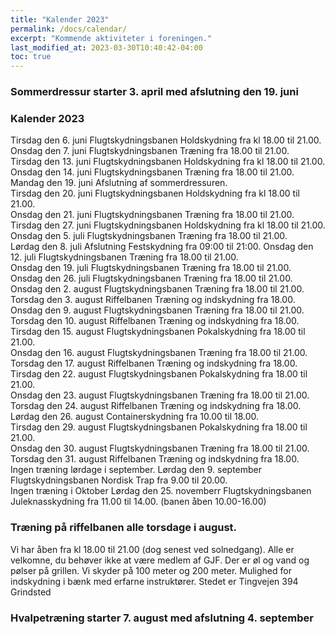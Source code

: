 ```yaml
---
title: "Kalender 2023"
permalink: /docs/calendar/
excerpt: "Kommende aktiviteter i foreningen."
last_modified_at: 2023-03-30T10:40:42-04:00
toc: true
---
```



### Sommerdressur starter 3. april med afslutning den 19. juni
### Kalender 2023
Tirsdag den 6. juni Flugtskydningsbanen Holdskydning fra kl 18.00 til 21.00.      
Onsdag den 7. juni Flugtskydningsbanen Træning fra 18.00 til 21.00.  
Tirsdag den 13. juni Flugtskydningsbanen Holdskydning fra kl 18.00 til 21.00.  
Onsdag den 14. juni Flugtskydningsbanen Træning fra 18.00 til 21.00.   
Mandag den 19. juni Afslutning af sommerdressuren.   
Tirsdag den 20. juni Flugtskydningsbanen Holdskydning fra kl 18.00 til 21.00.  
Onsdag den 21. juni Flugtskydningsbanen Træning fra 18.00 til 21.00.   
Tirsdag den 27. juni Flugtskydningsbanen Holdskydning fra kl 18.00 til 21.00.   
Onsdag den 5. juli Flugtskydningsbanen Træning fra 18.00 til 21.00.   
Lørdag den 8. juli Afslutning Festskydning fra 09:00 til 21:00.
Onsdag den 12. juli Flugtskydningsbanen Træning fra 18.00 til 21.00.   
Onsdag den 19. juli Flugtskydningsbanen Træning fra 18.00 til 21.00.   
Onsdag den 26. juli Flugtskydningsbanen Træning fra 18.00 til 21.00.     
Onsdag den 2. august Flugtskydningsbanen Træning fra 18.00 til 21.00.   
Torsdag den 3. august Riffelbanen Træning og indskydning fra 18.00.   
Onsdag den 9. august Flugtskydningsbanen Træning fra 18.00 til 21.00.   
Torsdag den 10. august Riffelbanen Træning og indskydning fra 18.00.   
Tirsdag den 15. august Flugtskydningsbanen Pokalskydning fra 18.00 til 21.00.    
Onsdag den 16. august Flugtskydningsbanen Træning fra 18.00 til 21.00.   
Torsdag den 17. august Riffelbanen Træning og indskydning fra 18.00.   
Tirsdag den 22. august Flugtskydningsbanen Pokalskydning fra 18.00 til 21.00.    
Onsdag den 23. august Flugtskydningsbanen Træning fra 18.00 til 21.00.   
Torsdag den 24. august Riffelbanen Træning og indskydning fra 18.00.   
Lørdag den 26. august Containerskydning fra 10.00 til 18.00.   
Tirsdag den 29. august Flugtskydningsbanen Pokalskydning fra 18.00 til 21.00.    
Onsdag den 30. august Flugtskydningsbanen Træning fra 18.00 til 21.00.   
Torsdag den 31. august Riffelbanen Træning og indskydning fra 18.00.   
Ingen træning lørdage i september.
Lørdag den 9. september Flugtskydningsbanen Nordisk Trap fra 9.00 til 20.00.  
Ingen træning i Oktober
Lørdag den 25. novemberr Flugtskydningsbanen Juleknasskydning fra 11.00 til 14.00. (banen åben 10.00-16.00)
### Træning på riffelbanen alle torsdage i august.
Vi har åben fra kl 18.00 til 21.00 (dog senest ved solnedgang). Alle er velkomne, du behøver ikke at være medlem af GJF. Der er øl og vand og pølser på grillen. Vi skyder på 100 meter og 200 meter. Mulighed for indskydning i bænk med erfarne instruktører. Stedet er Tingvejen 394 Grindsted

### Hvalpetræning starter 7. august med afslutning 4. september